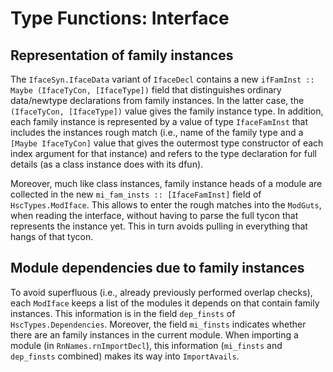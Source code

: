# Type Functions: Interface


## Representation of family instances



The `IfaceSyn.IfaceData` variant of `IfaceDecl` contains a new `ifFamInst :: Maybe (IfaceTyCon, [IfaceType])` field that distinguishes ordinary data/newtype declarations from family instances.  In the latter case, the `(IfaceTyCon, [IfaceType])` value gives the family instance type.  In addition, each family instance is represented by a value of type `IfaceFamInst` that includes the instances rough match (i.e., name of the family type and a `[Maybe IfaceTyCon]` value that gives the outermost type constructor of each index argument for that instance) and refers to the type declaration for full details (as a class instance does with its dfun).



Moreover, much like class instances, family instance heads of a module are collected in the new `mi_fam_insts :: [IfaceFamInst]` field of `HscTypes.ModIface`.  This allows to enter the rough matches into the `ModGuts`, when reading the interface, without having to parse the full tycon that represents the instance yet.  This in turn avoids pulling in everything that hangs of that tycon.


## Module dependencies due to family instances



To avoid superfluous (i.e., already previously performed overlap checks), each `ModIface` keeps a list of the modules it depends on that contain family instances.  This information is in the field `dep_finsts` of `HscTypes.Dependencies`.  Moreover, the field `mi_finsts` indicates whether there are an family instances in the current module.  When importing a module (in `RnNames.rnImportDecl`), this information (`mi_finsts` and `dep_finsts` combined) makes its way into `ImportAvails`.


